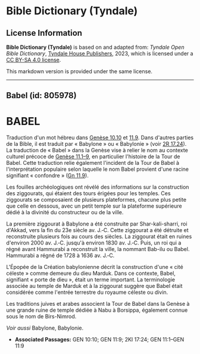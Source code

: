 # Bible Dictionary (Tyndale)

## License Information

**Bible Dictionary (Tyndale)** is based on and adapted from: _Tyndale Open Bible Dictionary_, [Tyndale House Publishers](https://tyndaleopenresources.com/), 2023, which is licensed under a [CC BY-SA 4.0 license](https://creativecommons.org/licenses/by-sa/4.0/legalcode.en).

This markdown version is provided under the same license.



--------------------------------

## Babel (id: 805978)

BABEL
=====

Traduction d'un mot hébreu dans [Genèse 10\.10](https://ref.ly/Gen10:10) et [11\.9](https://ref.ly/Gen11:9). Dans d'autres parties de la Bible, il est traduit par « Babylone » ou « Babylonie » (voir [2R 17\.24](https://ref.ly/2Kgs17:24)). La traduction de « Babel » dans la Genèse vise à relier le nom au contexte culturel précoce de [Genèse 11\.1–9](https://ref.ly/Gen11:1-Gen11:9), en particulier l'histoire de la Tour de Babel. Cette traduction relie également l'incident de la Tour de Babel à l'interprétation populaire selon laquelle le nom Babel provient d'une racine signifiant « confondre » ([Gn 11\.9](https://ref.ly/Gen11:9)).

Les fouilles archéologiques ont révélé des informations sur la construction des ziggourats, qui étaient des tours érigées pour les temples. Ces ziggourats se composaient de plusieurs plateformes, chacune plus petite que celle en dessous, avec un petit temple sur la plateforme supérieure dédié à la divinité du constructeur ou de la ville.

La première ziggourat à Babylone a été construite par Shar\-kali\-sharri, roi d'Akkad, vers la fin du 23e siècle av. J.‑C. Cette ziggourat a été détruite et reconstruite plusieurs fois au cours des siècles. La ziggourat était en ruines d'environ 2000 av. J.‑C. jusqu'à environ 1830 av. J.‑C. Puis, un roi qui a régné avant Hammurabi a reconstruit la ville, la nommant Bab\-ilu ou Babel. Hammurabi a régné de 1728 à 1636 av. J.‑C.

L'Épopée de la Création babylonienne décrit la construction d'une « cité céleste » comme demeure du dieu Marduk. Dans ce contexte, Babel, signifiant « porte de dieu », était un terme important. La terminologie associée au temple de Marduk et à la ziggourat suggère que Babel était considérée comme l'entrée terrestre du royaume céleste ou divin.

Les traditions juives et arabes associent la Tour de Babel dans la Genèse à une grande ruine de temple dédiée à Nabu à Borsippa, également connue sous le nom de Birs\-Nimrod.

*Voir aussi* Babylone, Babylonie.

* **Associated Passages:** GEN 10:10; GEN 11:9; 2KI 17:24; GEN 11:1–GEN 11:9

